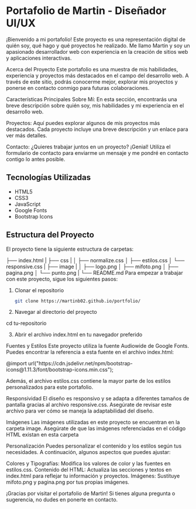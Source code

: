 # Portafolio de Martin - Diseñador UI/UX

¡Bienvenido a mi portafolio! Este proyecto es una representación digital de quién soy, qué hago y qué proyectos he realizado. Me llamo Martin y soy un apasionado desarrollador web con experiencia en la creación de sitios web y aplicaciones interactivas.

Acerca del Proyecto
Este portafolio es una muestra de mis habilidades, experiencia y proyectos más destacados en el campo del desarrollo web. A través de este sitio, podrás conocerme mejor, explorar mis proyectos y ponerse en contacto conmigo para futuras colaboraciones.

Características Principales
Sobre Mí: En esta sección, encontrarás una breve descripción sobre quién soy, mis habilidades y mi experiencia en el desarrollo web.

Proyectos: Aquí puedes explorar algunos de mis proyectos más destacados. Cada proyecto incluye una breve descripción y un enlace para ver más detalles.

Contacto: ¿Quieres trabajar juntos en un proyecto? ¡Genial! Utiliza el formulario de contacto para enviarme un mensaje y me pondré en contacto contigo lo antes posible.

## Tecnologías Utilizadas

- HTML5
- CSS3
- JavaScript
- Google Fonts
- Bootstrap Icons

## Estructura del Proyecto

El proyecto tiene la siguiente estructura de carpetas:

├── index.html
|
├── css
|
│ ├── normalize.css
│ ├── estilos.css
│ └── responsive.css
|
├── image
|
│ ├── logo.png
│ ├── mifoto.png
│ ├── pagina.png
│ └── punto.png
|
└── README.md
Para empezar a trabajar con este proyecto, sigue los siguientes pasos:

1. Clonar el repositorio

   ```bash
   git clone https://martinb02.github.io/portfolio/
   
2. Navegar al directorio del proyecto

  cd tu-repositorio

3. Abrir el archivo index.html en tu navegador preferido

Fuentes y Estilos
Este proyecto utiliza la fuente Audiowide de Google Fonts. Puedes encontrar la referencia a esta fuente en el archivo index.html:

  <link href="https://fonts.googleapis.com/css2?family=Audiowide&display=swap" rel="stylesheet">
  @import url("https://cdn.jsdelivr.net/npm/bootstrap-icons@1.11.3/font/bootstrap-icons.min.css");

Además, el archivo estilos.css contiene la mayor parte de los estilos personalizados para este portafolio.

Responsividad
El diseño es responsivo y se adapta a diferentes tamaños de pantalla gracias al archivo responsive.css. Asegúrate de revisar este archivo para ver cómo se maneja la adaptabilidad del diseño.

Imágenes
Las imágenes utilizadas en este proyecto se encuentran en la carpeta image. Asegúrate de que las imágenes referenciadas en el código HTML existan en esta carpeta

Personalización
Puedes personalizar el contenido y los estilos según tus necesidades. A continuación, algunos aspectos que puedes ajustar:

Colores y Tipografías: Modifica los valores de color y las fuentes en estilos.css.
Contenido del HTML: Actualiza las secciones y textos en index.html para reflejar tu información y proyectos.
Imágenes: Sustituye mifoto.png y pagina.png por tus propias imágenes.

¡Gracias por visitar el portafolio de Martin! Si tienes alguna pregunta o sugerencia, no dudes en ponerte en contacto.
